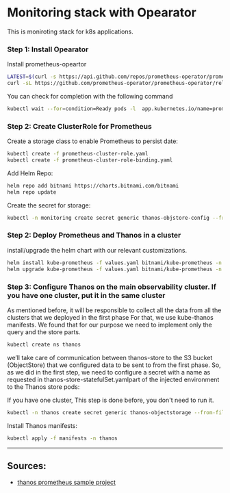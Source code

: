 # Monitoring stack with Opearator

This is moniroting stack for k8s applications.



### Step 1: Install Opearator

Install prometheus-opeartor

```sh
LATEST=$(curl -s https://api.github.com/repos/prometheus-operator/prometheus-operator/releases/latest | jq -cr .tag_name)
curl -sL https://github.com/prometheus-operator/prometheus-operator/releases/download/${LATEST}/bundle.yaml | kubectl create -f -
```

You can check for completion with the following command

```sh
kubectl wait --for=condition=Ready pods -l  app.kubernetes.io/name=prometheus-operator -n default
```

### Step 2: Create ClusterRole for Prometheus

Create a storage class to enable Prometheus to persist date:
```sh
kubectl create -f prometheus-cluster-role.yaml
kubectl create -f prometheus-cluster-role-binding.yaml
```

Add Helm Repo:
```sh
helm repo add bitnami https://charts.bitnami.com/bitnami
helm repo update
```

Create the secret for storage:
```sh
kubectl -n monitoring create secret generic thanos-objstore-config --from-file=thanos.yaml=thanos-storage-config.yaml
```




### Step 2: Deploy Prometheus and Thanos in a cluster

install/upgrade the helm chart with our relevant customizations.

```sh
helm install kube-prometheus -f values.yaml bitnami/kube-prometheus -n monitoring
helm upgrade kube-prometheus -f values.yaml bitnami/kube-prometheus -n monitoring
```



### Step 3: Configure Thanos on the main observability cluster. If you have one cluster, put it in the same cluster

As mentioned before, it will be responsible to collect all the data from all the clusters that we deployed in the first phase
For that, we use kube-thanos manifests. We found that for our purpose we need to implement only the query and the store parts.

```sh
kubectl create ns thanos
```

we’ll take care of communication between thanos-store to the S3 bucket (ObjectStore) that we configured data to be sent to from the first phase. So, as we did in the first step, we need to configure a secret with a name as requested in thanos-store-statefulSet.yamlpart of the injected environment to the Thanos store pods:

If you have one cluster, This step is done before, you don't need to run it.
```sh
kubectl -n thanos create secret generic thanos-objectstorage --from-file=thanos.yaml=thanos-storage-config.yaml
```

Install Thanos manifests:
```sh
kubectl apply -f manifests -n thanos
```

---

## Sources:

- [thanos prometheus sample project](https://github.com/AvnerZini/thanos_prometheus_project)

